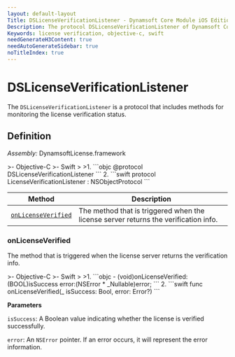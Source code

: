 ```yaml
---
layout: default-layout
Title: DSLicenseVerificationListener - Dynamsoft Core Module iOS Edition API Reference
Description: The protocol DSLicenseVerificationListener of Dynamsoft Core Module includes methods for monitoring the license verification status.
Keywords: license verification, objective-c, swift
needGenerateH3Content: true
needAutoGenerateSidebar: true
noTitleIndex: true
---
```


# DSLicenseVerificationListener

The `DSLicenseVerificationListener` is a protocol that includes methods for monitoring the license verification status.

## Definition

*Assembly:* DynamsoftLicense.framework

<div class="sample-code-prefix"></div>
>- Objective-C
>- Swift
>
>1. 
```objc
@protocol DSLicenseVerificationListener <NSObject>
```
2. 
```swift
protocol LicenseVerificationListener : NSObjectProtocol
```

| Method | Description |
| ------ | ----------- |
| [`onLicenseVerified`](#onlicenseverified) | The method that is triggered when the license server returns the verification info. |

### onLicenseVerified

The method that is triggered when the license server returns the verification info.

<div class="sample-code-prefix"></div>
>- Objective-C
>- Swift
>
>1. 
```objc
- (void)onLicenseVerified:(BOOL)isSuccess error:(NSError * _Nullable)error;
```
2. 
```swift
func onLicenseVerified(_ isSuccess: Bool, error: Error?)
```

**Parameters**

`isSuccess`: A Boolean value indicating whether the license is verified successfully.

`error`: An `NSError` pointer. If an error occurs, it will represent the error information.
